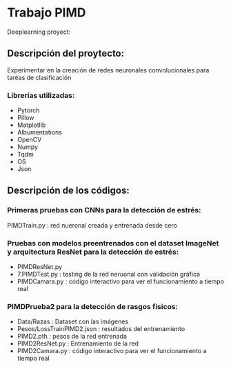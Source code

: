 # Trabajo PIMD
Deeplearning proyect:
## Descripción del proytecto:
Experimentar en la creación de redes neuronales convolucionales 
para taréas de clasificación

### Librerías utilizadas:
- Pytorch
- Pillow
- Matplotlib
- Albumentations
- OpenCV
- Numpy
- Tqdm
- OS
- Json

## Descripción de los códigos:
### Primeras pruebas con CNNs para la detección de estrés:
PIMDTrain.py : red nueronal creada y entrenada desde cero

### Pruebas con modelos preentrenados con el dataset ImageNet y arquitectura ResNet para la detección de estrés:
- PIMDResNet.py
- 7.PIMDTest.py : testing de la red neruonal con validación gráfica
- PIMDCamara.py : código interactivo para ver el funcionamiento a tiempo real

### PIMDPrueba2 para la detección de rasgos físicos:
- Data/Razas : Dataset con las imágenes
- Pesos/LossTrainPIMD2.json : resultados del entrenamiento
- PIMD2.pth : pesos de la red entrenada
- PIMD2ResNet.py : Entrenamiento de la red
- PIMD2Camara.py : código interactivo para ver el funcionamiento a tiempo real
